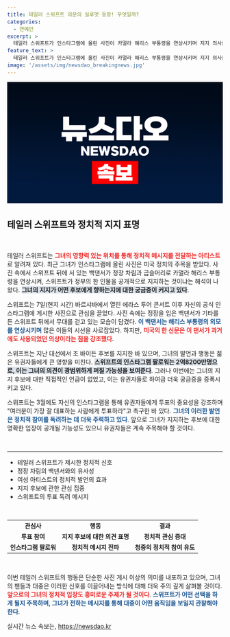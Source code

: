 ```yaml
---
title: 테일러 스위프트 의문의 실루엣 등장! 무엇일까?
categories:
  - 연예인
excerpt: >
  테일러 스위프트가 인스타그램에 올린 사진이 카멀라 해리스 부통령을 연상시키며 지지 의사를 나타냈다는 해석이 확산되고 있다. 그녀의 영향력 있는 발언이 대선에 미칠 여파가 주목받고 있다! 클릭해서 더 알아보세요!
feature_text: >
  테일러 스위프트가 인스타그램에 올린 사진이 카멀라 해리스 부통령을 연상시키며 지지 의사를 나타냈다는 해석이 확산되고 있다. 그녀의 영향력 있는 발언이 대선에 미칠 여파가 주목받고 있다! 클릭해서 더 알아보세요!
image: '/assets/img/newsdao_breakingnews.jpg'
---
```


<p><img src="/assets/img/newsdao_breakingnews.jpg" alt="pcversion 속보" /></p>

<h2 data-ke-size="size26">테일러 스위프트와 정치적 지지 표명</h2>

<p data-ke-size="size16">&nbsp;</p>

<p>테일러 스위프트는 <b><span style="color: #ee2323;">그녀의 영향력 있는 위치를 통해 정치적 메시지를 전달하는 아티스트</span></b>로 알려져 있다. 최근 그녀가 인스타그램에 올린 사진은 미국 정치의 주목을 받았다. 사진 속에서 스위프트 뒤에 서 있는 백댄서가 정장 차림과 곱슬머리로 카멀라 해리스 부통령을 연상시켜, 스위프트가 정부의 한 인물을 공개적으로 지지하는 것이냐는 해석이 나왔다. <b><span style="background-color: #21538527;">그녀의 지지가 어떤 후보에게 향하는지에 대한 궁금증이 커지고 있다</span></b>.  </p>

<p>스위프트는 7일(현지 시간) 바르샤바에서 열린 에라스 투어 콘서트 이후 자신의 공식 인스타그램에 게시한 사진으로 관심을 끌었다. 사진 속에는 정장을 입은 백댄서가 기타를 든 스위프트 뒤에서 무대를 걷고 있는 모습이 담겼다. <b><span style="color: #1a5490;">이 백댄서는 해리스 부통령의 외모를 연상시키며</span></b> 많은 이들의 시선을 사로잡았다. 하지만, <b><span style="color: #ee2323;">미국의 한 신문은 이 댄서가 과거에도 사용되었던 의상이라는 점을 강조했다</span></b>. </p>

<p>스위프트는 지난 대선에서 조 바이든 후보를 지지한 바 있으며, 그녀의 발언과 행동은 젊은 유권자들에게 큰 영향을 미친다. <b><span style="background-color: #21538527;">스위프트의 인스타그램 팔로워는 2억8200만명으로, 이는 그녀의 의견이 광범위하게 퍼질 가능성을 보여준다</span></b>. 그러나 이번에는 그녀의 지지 후보에 대한 직접적인 언급이 없었고, 이는 유권자들로 하여금 더욱 궁금증을 증폭시키고 있다. </p>

<p>스위프트는 3월에도 자신의 인스타그램을 통해 유권자들에게 투표의 중요성을 강조하며 "여러분이 가장 잘 대표하는 사람에게 투표하라"고 촉구한 바 있다. <b><span style="color: #1a5490;">그녀의 이러한 발언은 정치적 참여를 독려하는 데 더욱 주력하고 있다</span></b>. 앞으로 그녀가 지지하는 후보에 대한 명확한 입장이 공개될 가능성도 있으니 유권자들은 계속 주목해야 할 것이다.  </p>

<p data-ke-size="size16">&nbsp;</p>

<hr>

<ul>
    <li>테일러 스위프트가 제시한 정치적 신호</li>
    <li>정장 차림의 백댄서와의 유사성</li>
    <li>여성 아티스트의 정치적 발언의 효과</li>
    <li>지지 후보에 관한 관심 집중</li>
    <li>스위프트의 투표 독려 메시지</li>
</ul>

<p data-ke-size="size16">&nbsp;</p>

<table style="width: 100%; border-collapse: collapse;">
    <tr>
        <td style="text-align: center; height: 17px;"><b>관심사</b></td>
        <td style="text-align: center; height: 17px;"><b>행동</b></td>
        <td style="text-align: center; height: 17px;"><b>결과</b></td>
    </tr>
    <tr>
        <td style="text-align: center; height: 17px;"><b>투표 참여</b></td>
        <td style="text-align: center; height: 17px;"><b>지지 후보에 대한 의견 표명</b></td>
        <td style="text-align: center; height: 17px;"><b>정치적 관심 증대</b></td>
    </tr>
    <tr>
        <td style="text-align: center; height: 17px;"><b>인스타그램 팔로워</b></td>
        <td style="text-align: center; height: 17px;"><b>정치적 메시지 전파</b></td>
        <td style="text-align: center; height: 17px;"><b>청중의 정치적 참여 유도</b></td>
    </tr>
</table>

<p data-ke-size="size16">&nbsp;</p>

<p>이번 테일러 스위프트의 행동은 단순한 사진 게시 이상의 의미를 내포하고 있으며, 그녀의 팬들과 대중은 이러한 신호를 이끌어내는 방식에 대해 더욱 주의 깊게 살펴볼 것이다. <b><span style="color: #ee2323;">앞으로의 그녀의 정치적 입장도 흥미로운 주제가 될 것이다</span></b>. <b><span style="color: #1a5490;">스위프트가 어떤 선택을 하게 될지 주목하며, 그녀가 전하는 메시지를 통해 대중이 어떤 움직임을 보일지 관찰해야 한다</span></b>.</p>
실시간 뉴스 속보는, <a href="https://newsdao.kr" rel="dofollow">https://newsdao.kr</a>


